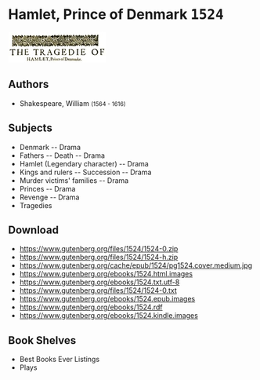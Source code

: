 # Hamlet, Prince of Denmark <kbd>1524</kbd>

![](./cover.medium.jpg "")

## Authors


 - Shakespeare, William <small>(1564 - 1616)</small>

## Subjects


 - Denmark -- Drama
 - Fathers -- Death -- Drama
 - Hamlet (Legendary character) -- Drama
 - Kings and rulers -- Succession -- Drama
 - Murder victims' families -- Drama
 - Princes -- Drama
 - Revenge -- Drama
 - Tragedies

## Download


 - https://www.gutenberg.org/files/1524/1524-0.zip
 - https://www.gutenberg.org/files/1524/1524-h.zip
 - https://www.gutenberg.org/cache/epub/1524/pg1524.cover.medium.jpg
 - https://www.gutenberg.org/ebooks/1524.html.images
 - https://www.gutenberg.org/ebooks/1524.txt.utf-8
 - https://www.gutenberg.org/files/1524/1524-0.txt
 - https://www.gutenberg.org/ebooks/1524.epub.images
 - https://www.gutenberg.org/ebooks/1524.rdf
 - https://www.gutenberg.org/ebooks/1524.kindle.images

## Book Shelves


 - Best Books Ever Listings
 - Plays
